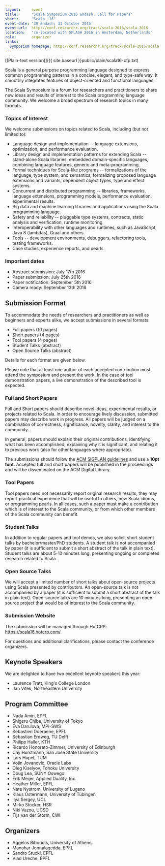 ```yaml
---
layout:     event
title:      'Scala Symposium 2016 &ndash; Call for Papers'
short:      "Scala '16"
event-date: '30 &ndash; 31 October 2016'
event-url:  http://conf.researchr.org/track/scala-2016/scala-2016
location:   'co-located with SPLASH 2016 in Amsterdam, Netherlands'
role:       organizer
links:
  Symposium homepage: http://conf.researchr.org/track/scala-2016/scala-2016
---
```



[(Plain-text version)]({{ site.baseurl }}public/plain/scala16-cfp.txt)

Scala is a general purpose programming language designed to express common programming patterns in a concise, elegant, and type-safe way. It smoothly integrates features of object-oriented and functional languages.

The Scala Symposium is a forum for researchers and practitioners to share new ideas and results of interest to the Scala programming language community. We welcome a broad spectrum of research topics in many formats.

### Topics of Interest

We welcome submissions on topics related to Scala, including (but not limited to):

 * Language design and implementation -- language extensions, optimization, and performance evaluation.
 * Library design and implementation patterns for extending Scala -- stand-alone Scala libraries, embedded domain-specific languages, combining language features, generic and meta-programming.
 * Formal techniques for Scala-like programs -- formalizations of the language, type system, and semantics, formalizing proposed language extensions and variants, dependent object types, type and effect systems.
 * Concurrent and distributed programming -- libraries, frameworks, language extensions, programming models, performance evaluation, experimental results.
 * Big data and machine learning libraries and applications using the Scala programming language.
 * Safety and reliability -- pluggable type systems, contracts, static analysis and verification, runtime monitoring.
 * Interoperability with other languages and runtimes, such as JavaScript, Java 8 (lambdas), Graal and others.
 * Tools -- development environments, debuggers, refactoring tools, testing frameworks.
 * Case studies, experience reports, and pearls.

### Important dates

 * Abstract submission: July 17th 2016
 * Paper submission: July 25th 2016
 * Paper notification: September 5th 2016
 * Camera ready: September 13th 2016

## Submission Format

To accommodate the needs of researchers and practitioners as well as beginners and experts alike, we accept submissions in several formats:

 * Full papers (10 pages)
 * Short papers (4 pages)
 * Tool papers (4 pages)
 * Student Talks (abstract)
 * Open Source Talks (abstract)

Details for each format are given below.

Please note that at least one author of each accepted contribution must attend the symposium and present the work. In the case of tool demonstration papers, a live demonstration of the described tool is expected.

### Full and Short Papers

Full and Short papers should describe novel ideas, experimental results, or projects related to Scala. In order to encourage lively discussion, submitted papers may describe work in progress. All papers will be judged on a combination of correctness, significance, novelty, clarity, and interest to the community.

In general, papers should explain their original contributions, identifying what has been accomplished, explaining why it is significant, and relating it to previous work (also for other languages where appropriate).

The submissions should follow the [ACM SIGPLAN guidelines](http://www.sigplan.org/Resources/Author/) and use a **10pt font**. Accepted full and short papers will be published in the proceedings and will be disseminated on the ACM Digital Library.

### Tool Papers

Tool papers need not necessarily report original research results; they may report practical experience that will be useful to others, new Scala idioms, or programming pearls. In all cases, such a paper must make a contribution which is of interest to the Scala community, or from which other members of the Scala community can benefit.

### Student Talks

In addition to regular papers and tool demos, we also solicit short student talks by bachelor/master/PhD students. A student talk is not accompanied by paper (it is sufficient to submit a short abstract of the talk in plain text). Student talks are about 5-10 minutes long, presenting ongoing or completed research related to Scala.

### Open Source Talks

We will accept a limited number of short talks about open-source projects using Scala presented by contributors. An open-source talk is not accompanied by a paper (it is sufficient to submit a short abstract of the talk in plain text). Open-source talks are 10 minutes long, presenting an open-source project that would be of interest to the Scala community.

### Submission Website

The submission will be managed through HotCRP: <https://scala16.hotcrp.com/>

For questions and additional clarifications, please contact the conference organizers.

## Keynote Speakers

We are delighted to have two excellent keynote speakers this year:

 * Laurence Tratt, King's College London
 * Jan Vitek, Northeastern University

## Program Committee

 * Nada Amin, EPFL
 * Shigeru Chiba, University of Tokyo
 * Eva Darulova, MPI-SWS
 * Sebastien Doeraene, EPFL
 * Sebastian Erdweg, TU Delft
 * Philipp Haller, KTH
 * Ricardo Honorato-Zimmer, University of Edinburgh
 * Cay Horstmann, San Jose State University
 * Lars Hupel, TUM
 * Vojin Jovanovic, Oracle Labs
 * Oleg Kiselyov, Tohoku University
 * Doug Lea, SUNY Oswego
 * Erik Meijer, Applied Duality, Inc.
 * Heather Miller, EPFL
 * Nate Nystrom, University of Lugano
 * Klaus Ostermann, University of Tübingen
 * Ilya Sergey, UCL
 * Mirko Stocker, HSR
 * Niki Vazou, UCSD
 * Tijs van der Storm, CWI

## Organizers

 * Aggelos Biboudis, University of Athens
 * Manohar Jonnalagedda, EPFL
 * Sandro Stucki, EPFL
 * Vlad Ureche, EPFL
